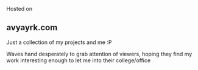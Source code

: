 Hosted on  
## avyayrk.com

Just a collection of my projects and me :P  
  
Waves hand desperately to grab attention of viewers, hoping they find my work interesting enough to let me into their college/office
